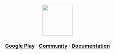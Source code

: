 <a href="https://alunna.me">
  <p align="center">
    <img height=100 src="https://play-lh.googleusercontent.com/VgufUDgWdwAWfaaEEugDd9K31txXRl3N2844jejoSxLaSEIgyKn0IdSYadtDQ589X0kv=w240-h480"/>
  </p>
</a>

<p align="center">
  <strong></strong>
</p>

<h3 align="center">
  <a href="https://play.google.com/store/apps/details?id=com.alunna">Google Play</a>
  <span> · </span>
  <a href="">Community</a>
  <span> · </span>
  <a href="">Documentation</a>
</h3>
